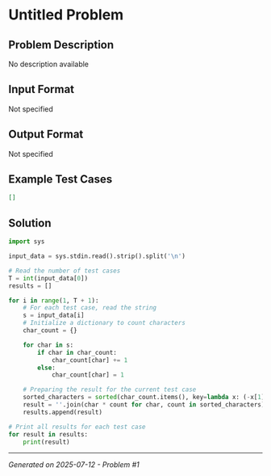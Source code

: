 # Untitled Problem

## Problem Description
No description available

## Input Format
Not specified

## Output Format
Not specified

## Example Test Cases
```json
[]
```

## Solution
```python
import sys

input_data = sys.stdin.read().strip().split('\n')

# Read the number of test cases
T = int(input_data[0])
results = []

for i in range(1, T + 1):
    # For each test case, read the string
    s = input_data[i]
    # Initialize a dictionary to count characters
    char_count = {}

    for char in s:
        if char in char_count:
            char_count[char] += 1
        else:
            char_count[char] = 1

    # Preparing the result for the current test case
    sorted_characters = sorted(char_count.items(), key=lambda x: (-x[1], x[0]))
    result = ''.join(char * count for char, count in sorted_characters)
    results.append(result)

# Print all results for each test case
for result in results:
    print(result)
```

---
*Generated on 2025-07-12 - Problem #1*